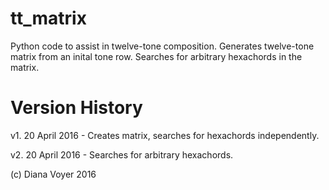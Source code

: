 # tt_matrix
Python code to assist in twelve-tone composition.
Generates twelve-tone matrix from an inital tone row. Searches for arbitrary hexachords in the matrix.

# Version History
v1. 20 April 2016 - Creates matrix, searches for hexachords independently. 

v2. 20 April 2016 - Searches for arbitrary hexachords.

(c) Diana Voyer 2016
